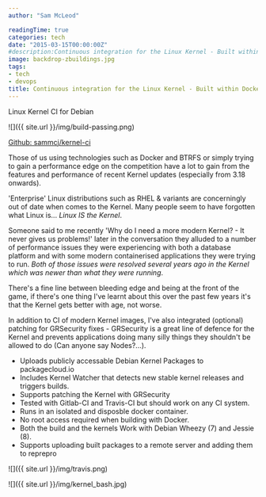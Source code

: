 ```yaml
---
author: "Sam McLeod"

readingTime: true
categories: tech
date: "2015-03-15T00:00:00Z"
#description:Continuous integration for the Linux Kernel - Built within Docker
image: backdrop-zbuildings.jpg
tags:
- tech
- devops
title: Continuous integration for the Linux Kernel - Built within Docker
---
```



Linux Kernel CI for Debian

![]({{ site.url }}/img/build-passing.png)

[Github: sammcj/kernel-ci](https://github.com/sammcj/kernel-ci)

Those of us using technologies such as Docker and BTRFS or simply trying to gain a performance edge on the competition have a lot to gain from the features and performance of recent Kernel updates (especially from 3.18 onwards).
<!--more-->

'Enterprise' Linux distributions such as RHEL & variants are concerningly out of date when comes to the Kernel.
Many people seem to have forgotten what Linux is... _Linux IS the Kernel_.

Someone said to me recently 'Why do I need a more modern Kernel? - It never gives us problems!' later in the conversation they alluded to a number of performance issues they were experiencing with both a database platform and with some modern containerised applications they were trying to run. _Both of those issues were resolved several years ago in the Kernel which was newer than what they were running_.

There's a fine line between bleeding edge and being at the front of the game, if there's one thing I've learnt about this over the past few years it's that the Kernel gets better with age, not worse.

In addition to CI of modern Kernel images, I've also integrated (optional) patching for GRSecurity fixes - GRSecurity is a great line of defence for the Kernel and prevents applications doing many silly things they shouldn't be allowed to do (Can anyone say Nodes?...).

- Uploads publicly accessable Debian Kernel Packages to packagecloud.io
- Includes Kernel Watcher that detects new stable kernel releases and triggers builds.
- Supports patching the Kernel with GRSecurity
- Tested with Gitlab-CI and Travis-CI but should work on any CI system.
- Runs in an isolated and disposble docker container.
- No root access required when building with Docker.
- Both the build and the kernels Work with Debian Wheezy (7) and Jessie (8).
- Supports uploading built packages to a remote server and adding them to reprepro

![]({{ site.url }}/img/travis.png)

![]({{ site.url }}/img/kernel_bash.jpg)
